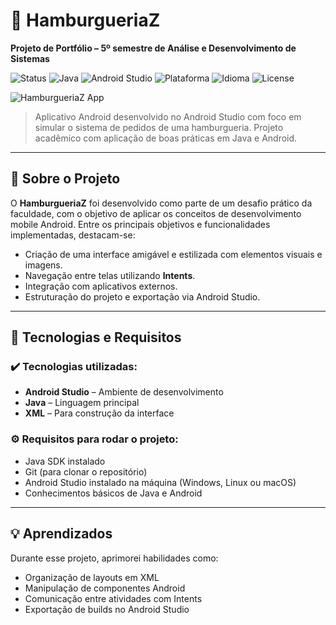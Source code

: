 # 🍔 HamburgueriaZ  
**Projeto de Portfólio – 5º semestre de Análise e Desenvolvimento de Sistemas**

![Status](https://img.shields.io/badge/Status-Concluído-brightgreen)
![Java](https://img.shields.io/badge/Java-ED8B00?style=flat&logo=java&logoColor=white)
![Android Studio](https://img.shields.io/badge/Android%20Studio-3DDC84?style=flat&logo=android-studio&logoColor=white)
![Plataforma](https://img.shields.io/badge/Plataforma-Android-blue)
![Idioma](https://img.shields.io/badge/Idioma-Português-brightgreen)
![License](https://img.shields.io/badge/Licença-Não%20Definida-lightgrey)

<img src="https://github.com/user-attachments/assets/306a0628-644c-4784-b2ba-c33e07a8d9dc" alt="HamburgueriaZ App"/>

> Aplicativo Android desenvolvido no Android Studio com foco em simular o sistema de pedidos de uma hamburgueria. Projeto acadêmico com aplicação de boas práticas em Java e Android.

---

## 📱 Sobre o Projeto  
O **HamburgueriaZ** foi desenvolvido como parte de um desafio prático da faculdade, com o objetivo de aplicar os conceitos de desenvolvimento mobile Android. Entre os principais objetivos e funcionalidades implementadas, destacam-se:

- Criação de uma interface amigável e estilizada com elementos visuais e imagens.
- Navegação entre telas utilizando **Intents**.
- Integração com aplicativos externos.
- Estruturação do projeto e exportação via Android Studio.

---

## 🚀 Tecnologias e Requisitos

### ✔️ Tecnologias utilizadas:
- **Android Studio** – Ambiente de desenvolvimento
- **Java** – Linguagem principal
- **XML** – Para construção da interface

### ⚙️ Requisitos para rodar o projeto:
- Java SDK instalado
- Git (para clonar o repositório)
- Android Studio instalado na máquina (Windows, Linux ou macOS)
- Conhecimentos básicos de Java e Android

---

## 💡 Aprendizados
Durante esse projeto, aprimorei habilidades como:
- Organização de layouts em XML
- Manipulação de componentes Android
- Comunicação entre atividades com Intents
- Exportação de builds no Android Studio
